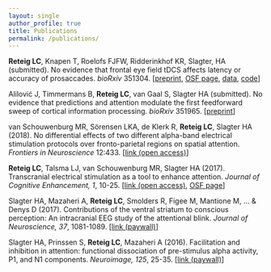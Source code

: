 ```yaml
---
layout: single
author_profile: true
title: Publications
permalink: /publications/
---
```


**Reteig LC**, Knapen T, Roelofs FJFW, Ridderinkhof KR, Slagter, HA (submitted). No evidence that frontal eye field tDCS affects latency or accuracy of prosaccades. *bioRxiv* 351304. [[preprint](https://doi.org/10.1101/351304), [OSF page](https://osf.io/8jpv9), [data](https://doi.org/10.21942/uva.6462770), [code](https://github.com/lcreteig/sacc-tDCS)]

Alilović J, Timmermans B, **Reteig LC**, van Gaal S, Slagter HA (submitted). No evidence that predictions and attention modulate the first feedforward sweep of cortical information processing. *bioRxiv* 351965. [[preprint](https://doi.org/10.1101/351965)]

van Schouwenburg MR, Sörensen LKA, de Klerk R, **Reteig LC**, Slagter HA (2018). No differential effects of two different alpha-band electrical stimulation protocols over fronto-parietal regions on spatial attention. *Frontiers in Neuroscience* 12:433. [[link (open access)](https://doi.org/10.3389/fnins.2018.00433)]

**Reteig LC**, Talsma LJ, van Schouwenburg MR, Slagter HA (2017). Transcranial electrical stimulation as a tool to enhance attention. *Journal of Cognitive Enhancement, 1*, 10-25. [[link (open access)](https://doi.org/10.1007/s41465-017-0010-y), [OSF page](https://osf.io/kqvap/)]

Slagter HA, Mazaheri A, **Reteig LC**, Smolders R, Figee M, Mantione M, ... & Denys D (2017). Contributions of the ventral striatum to conscious perception: An intracranial EEG study of the attentional blink. *Journal of Neuroscience, 37*, 1081-1089. [[link (paywall)](https://doi.org/10.1523/JNEUROSCI.2282-16.2016)]

Slagter HA, Prinssen S, **Reteig LC**, Mazaheri A (2016). Facilitation and inhibition in attention: functional dissociation of pre-stimulus alpha activity, P1, and N1 components. *Neuroimage, 125*, 25-35. [[link (paywall)](https://doi.org/10.1016/j.neuroimage.2015.09.058)]
